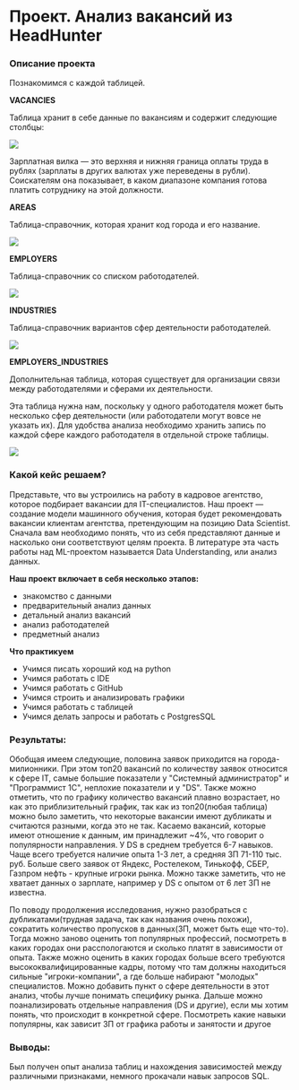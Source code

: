 # Проект. Анализ вакансий из HeadHunter 

### Описание проекта    
Познакомимся с каждой таблицей.

**VACANCIES**

Таблица хранит в себе данные по вакансиям и содержит следующие столбцы:

![](/images/1.png)

Зарплатная вилка — это верхняя и нижняя граница оплаты труда в рублях (зарплаты в других валютах уже переведены в рубли). Соискателям она показывает, в каком диапазоне компания готова платить сотруднику на этой должности.

**AREAS**

Таблица-справочник, которая хранит код города и его название.

![](/images/2.png)


**EMPLOYERS**

Таблица-справочник со списком работодателей.

![](/images/3.png)


**INDUSTRIES**

Таблица-справочник вариантов сфер деятельности работодателей.

![](/images/4.png)


**EMPLOYERS_INDUSTRIES**

Дополнительная таблица, которая существует для организации связи между работодателями и сферами их деятельности.

Эта таблица нужна нам, поскольку у одного работодателя может быть несколько сфер деятельности (или работодатели могут вовсе не указать их). Для удобства анализа необходимо хранить запись по каждой сфере каждого работодателя в отдельной строке таблицы.

![](/images/5.png)


### Какой кейс решаем?    
Представьте, что вы устроились на работу в кадровое агентство, которое подбирает вакансии для IT-специалистов. Наш проект — создание модели машинного обучения, которая будет рекомендовать вакансии клиентам агентства, претендующим на позицию Data Scientist. Сначала вам необходимо понять, что из себя представляют данные и насколько они соответствуют целям проекта. В литературе эта часть работы над ML-проектом называется Data Understanding, или анализ данных.

**Наш проект включает в себя несколько этапов:**
* знакомство с данными
* предварительный анализ данных
* детальный анализ вакансий
* анализ работодателей
* предметный анализ

**Что практикуем**     
* Учимся писать хороший код на python
* Учимся работать с IDE
* Учимся работать с GitHub
* Учимся строить и анализировать графики
* Учимся работать с таблицей
* Учимся делать запросы и работать с PostgresSQL

### Результаты:  
Обобщая имеем следующие, половина заявок приходится на города-милионники. При этом топ20 вакансий по количеству заявок относится к сфере IT, самые большие показатели у "Системный администратор" и "Программист 1С", неплохие показатели и у "DS". Также можно отметить, что по графику количество вакансий плавно возрастает, но как это приблизительный график, так как из топ20(любая таблица) можно было заметить, что некоторые вакансии имеют дубликаты и считаются разными, когда это не так. Касаемо вакансий, которые имеют отношение к данным, им принадлежит ~4%, что говорит о популярности направления. У DS в среднем требуется 6-7 навыков. Чаще всего требуется наличие опыта 1-3 лет, а средняя ЗП 71-110 тыс. руб. Больше свего заявок от Яндекс, Ростелеком, Тинькофф, СБЕР, Газпром нефть - крупные игроки рынка. Можно также заметить, что не хватает данных о зарплате, например у DS с опытом от 6 лет ЗП не известна.

По поводу продолжения исследования, нужно разобраться с дубликатами(трудная задача, так как названия очень похожи), сократить количество пропусков в данных(ЗП, может быть еще что-то). Тогда можно заново оценить топ популярных профессий, посмотреть в каких городах они расспологаются и сколько платят в зависимости от опыта. Также можно оценить в каких городах больше всего требуются высококвалифицированные кадры, потому что там должны находиться сильные "игроки-компании", а где больше набирают "молодых" специалистов. Можно добавить пункт о сфере деятельности в этот анализ, чтобы лучше понимать специфику рынка. Дальше можно поанализировать отдельные направления (DS и другие), если мы хотим понять, что происходит в конкретной сфере. Посмотреть какие навыки популярны, как зависит ЗП от графика работы и занятости и другое 
 

### Выводы:  
Был получен опыт анализа таблиц и нахождения зависимостей между различными признаками, немного прокачали навык запросов SQL.  
